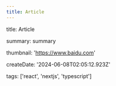```yaml
---
title: Article
---
```

title: Article

summary: summary

thumbnail: 'https://www.baidu.com'

createDate:  '2024-06-08T02:05:12.923Z'

tags: ['react', 'nextjs', 'typescript']